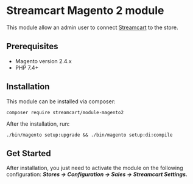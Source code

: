 # Streamcart Magento 2 module

This module allow an admin user to connect [Streamcart](https://app.streamcart.io/) to the store.

## Prerequisites

- Magento version 2.4.x
- PHP 7.4+

## Installation

This module can be installed via composer:

```shell
composer require streamcart/module-magento2
```

After the installation, run:

```shell
./bin/magento setup:upgrade && ./bin/magento setup:di:compile
```

## Get Started

After installation, you just need to activate the module on the following configuration:
***Stores -> Configuration -> Sales -> Streamcart Settings.***
